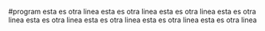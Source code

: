  #program
esta es otra linea
esta es otra linea
esta es otra linea
esta es otra linea
esta es otra linea
esta es otra linea
esta es otra linea
esta es otra linea